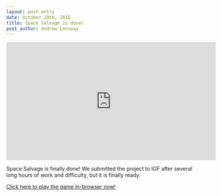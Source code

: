 ```yaml
---
layout: post_entry
date: October 29th, 2015
title: Space Salvage is done!
post_author: Andrew Lonsway
---
```


<iframe width="560" height="315" src="https://www.youtube.com/embed/6egQxwT2lbU" frameborder="0" allowfullscreen></iframe>

Space Salvage is finally done! We submitted the project to IGF after several long hours of work and difficulty, but it is finally ready.



 <a href="http://purduesiggd.github.io/projects/salvage/play/">Click here to play the game in-browser now!</a>